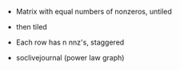 - Matrix with equal numbers of nonzeros, untiled
- then tiled

- Each row has n nnz's, staggered
- soclivejournal (power law graph)